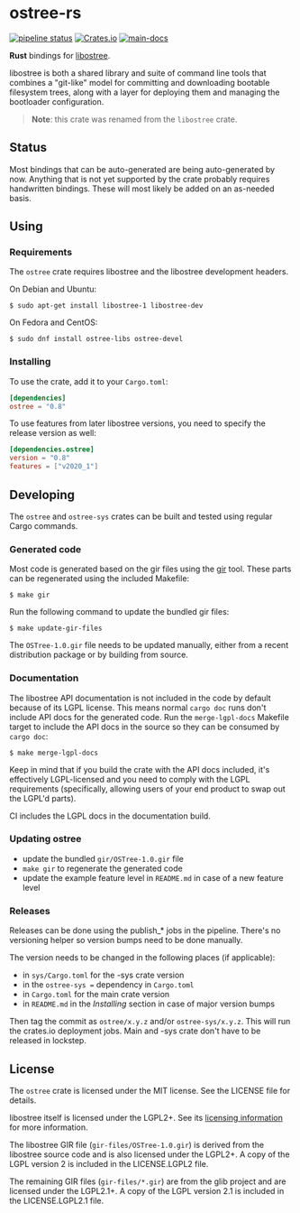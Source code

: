 # ostree-rs
[![pipeline status](https://gitlab.com/fkrull/ostree-rs/badges/main/pipeline.svg)](https://gitlab.com/fkrull/ostree-rs/commits/main)
[![Crates.io](https://img.shields.io/crates/v/ostree.svg)](https://crates.io/crates/ostree)
[![main-docs](https://img.shields.io/badge/docs-main-brightgreen.svg)](https://fkrull.gitlab.io/ostree-rs/ostree)

**Rust** bindings for [libostree](https://ostree.readthedocs.io).

libostree is both a shared library and suite of command line tools that combines
a "git-like" model for committing and downloading bootable filesystem trees,
along with a layer for deploying them and managing the bootloader configuration.

> **Note**: this crate was renamed from the `libostree` crate.

## Status
Most bindings that can be auto-generated are being auto-generated by now.
Anything that is not yet supported by the crate probably requires handwritten
bindings. These will most likely be added on an as-needed basis.

## Using

### Requirements
The `ostree` crate requires libostree and the libostree development headers.

On Debian and Ubuntu:
```ShellSession
$ sudo apt-get install libostree-1 libostree-dev
```

On Fedora and CentOS:
```ShellSession
$ sudo dnf install ostree-libs ostree-devel
```

### Installing
To use the crate, add it to your `Cargo.toml`:

```toml
[dependencies]
ostree = "0.8"
```

To use features from later libostree versions, you need to specify the release
version as well:

```toml
[dependencies.ostree]
version = "0.8"
features = ["v2020_1"]
```

## Developing
The `ostree` and `ostree-sys` crates can be built and tested using regular
Cargo commands.

### Generated code
Most code is generated based on the gir files using the
[gir](https://github.com/gtk-rs/gir) tool. These parts can be regenerated using
the included Makefile:

```ShellSession
$ make gir
```

Run the following command to update the bundled gir files:

```ShellSession
$ make update-gir-files
```

The `OSTree-1.0.gir` file needs to be updated manually, either from a recent
distribution package or by building from source.

### Documentation
The libostree API documentation is not included in the code by default because
of its LGPL license. This means normal `cargo doc` runs don't include API docs
for the generated code. Run the `merge-lgpl-docs` Makefile target to include
the API docs in the source so they can be consumed by `cargo doc`:

```ShellSession
$ make merge-lgpl-docs
```

Keep in mind that if you build the crate with the API docs included, it's
effectively LGPL-licensed and you need to comply with the LGPL requirements
(specifically, allowing users of your end product to swap out the LGPL'd
parts).

CI includes the LGPL docs in the documentation build.

### Updating ostree
* update the bundled `gir/OSTree-1.0.gir` file
* `make gir` to regenerate the generated code
* update the example feature level in `README.md` in case of a new feature level

### Releases
Releases can be done using the publish_* jobs in the pipeline. There's no
versioning helper so version bumps need to be done manually.

The version needs to be changed in the following places (if applicable):
* in `sys/Cargo.toml` for the -sys crate version
* in the `ostree-sys =` dependency in `Cargo.toml`
* in `Cargo.toml` for the main crate version
* in `README.md` in the *Installing* section in case of major version bumps

 Then tag the commit as `ostree/x.y.z` and/or `ostree-sys/x.y.z`. This will run
 the crates.io deployment jobs. Main and -sys crate don't have to be released in
 lockstep.

## License
The `ostree` crate is licensed under the MIT license. See the LICENSE file for
details.

libostree itself is licensed under the LGPL2+. See its
[licensing information](https://ostree.readthedocs.io#licensing) for more
information.

The libostree GIR file (`gir-files/OSTree-1.0.gir`) is derived from the
libostree source code and is also licensed under the LGPL2+. A copy of the
LGPL version 2 is included in the LICENSE.LGPL2 file.

The remaining GIR files (`gir-files/*.gir`) are from the glib project and
are licensed under the LGPL2.1+. A copy of the LGPL version 2.1 is included
in the LICENSE.LGPL2.1 file.
